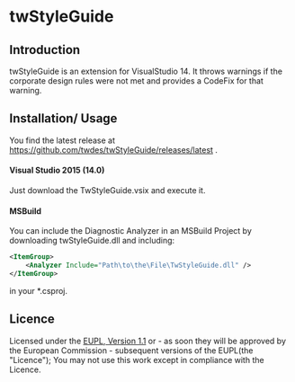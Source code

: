 twStyleGuide
========

## Introduction

twStyleGuide is an extension for VisualStudio 14. It throws warnings if the corporate design rules were not met and provides a CodeFix for that warning.

## Installation/ Usage
You find the latest release at https://github.com/twdes/twStyleGuide/releases/latest .
#### Visual Studio 2015 (14.0)
Just download the TwStyleGuide.vsix and execute it.
#### MSBuild
You can include the Diagnostic Analyzer in an MSBuild Project by downloading twStyleGuide.dll and including:
```xml
<ItemGroup>
    <Analyzer Include="Path\to\the\File\TwStyleGuide.dll" />
</ItemGroup>
```
in your *.csproj.

## Licence

Licensed under the [EUPL, Version 1.1] or - as soon they will be approved by the
European Commission - subsequent versions of the EUPL(the "Licence"); You may
not use this work except in compliance with the Licence.

[EUPL, Version 1.1]: https://joinup.ec.europa.eu/community/eupl/og_page/european-union-public-licence-eupl-v11
